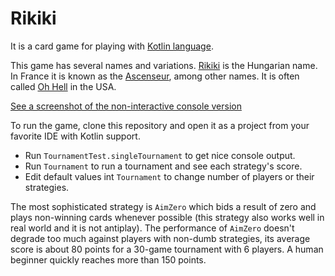 # Rikiki
It is a card game for playing with [Kotlin language](https://kotlinlang.org).

This game has several names and variations.
[Rikiki](https://hu.wikipedia.org/wiki/Rikiki) is the Hungarian name. In France it is known as the [Ascenseur](https://fr.wikipedia.org/wiki/Ascenseur_(jeu_de_cartes)), among other names. It is often called [Oh Hell](https://en.wikipedia.org/wiki/Oh_Hell) in the USA.

[See a screenshot of the non-interactive console version](https://github.com/caillette/Rikiki/blob/master/src/main/resources/Screenshot.png)

To run the game, clone this repository and open it as a project from your favorite IDE with Kotlin support.

- Run `TournamentTest.singleTournament` to get nice console output.
- Run `Tournament` to run a tournament and see each strategy's score.
- Edit default values int `Tournament` to change number of players or their strategies.

The most sophisticated strategy is `AimZero` which bids a result of zero and plays non-winning cards whenever possible (this strategy also works well in real world and it is not antiplay). The performance of `AimZero` doesn't degrade too much against players with non-dumb strategies, its average score is about 80 points for a 30-game tournament with 6 players. A human beginner quickly reaches more than 150 points.